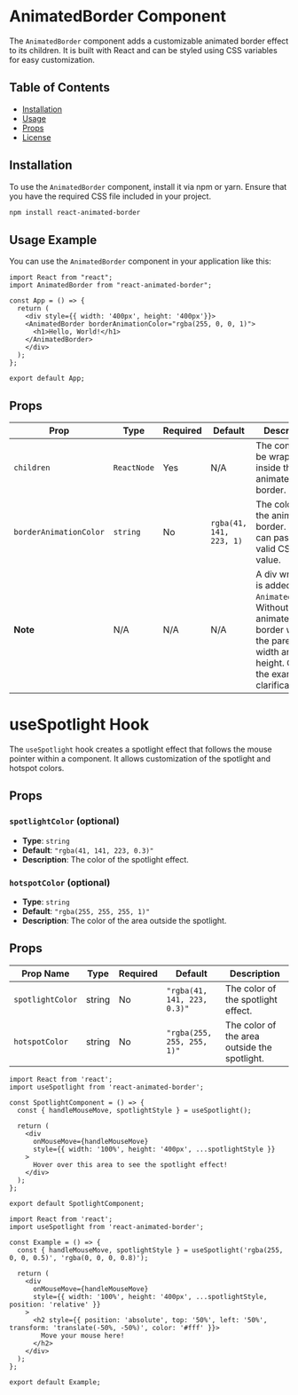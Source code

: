 # AnimatedBorder Component

The `AnimatedBorder` component adds a customizable animated border effect to its children. It is built with React and can be styled using CSS variables for easy customization.

## Table of Contents

- [Installation](#installation)
- [Usage](#usage)
- [Props](#props)
- [License](#license)

## Installation

To use the `AnimatedBorder` component, install it via npm or yarn. Ensure that you have the required CSS file included in your project.

```bash
npm install react-animated-border
```

## Usage Example

You can use the `AnimatedBorder` component in your application like this:

```tsx
import React from "react";
import AnimatedBorder from "react-animated-border";

const App = () => {
  return (
    <div style={{ width: '400px', height: '400px'}}>
    <AnimatedBorder borderAnimationColor="rgba(255, 0, 0, 1)">
      <h1>Hello, World!</h1>
    </AnimatedBorder>
    </div>
  );
};

export default App;
```

## Props

| Prop                   | Type        | Required | Default                       | Description                                                   |
|------------------------|-------------|----------|-------------------------------|---------------------------------------------------------------|
| `children`             | `ReactNode` | Yes      | N/A                           | The content to be wrapped inside the animated border.         |
| `borderAnimationColor` | `string`    | No       | `rgba(41, 141, 223, 1)`      | The color of the animated border. You can pass any valid CSS color value. |
| **Note**               | N/A         | N/A      | N/A                           | A div wrapper is added to the `AnimatedBorder`. Without it, the animated border will take the parent's width and height. Check the example for clarification. |


# useSpotlight Hook

The `useSpotlight` hook creates a spotlight effect that follows the mouse pointer within a component. It allows customization of the spotlight and hotspot colors.

## Props

### `spotlightColor` (optional)

- **Type**: `string`
- **Default**: `"rgba(41, 141, 223, 0.3)"`
- **Description**: The color of the spotlight effect.

### `hotspotColor` (optional)

- **Type**: `string`
- **Default**: `"rgba(255, 255, 255, 1)"`
- **Description**: The color of the area outside the spotlight.

## Props

| Prop Name        | Type   | Required | Default                      | Description                           |
|------------------|--------|----------|------------------------------|---------------------------------------|
| `spotlightColor` | string | No       | `"rgba(41, 141, 223, 0.3)"` | The color of the spotlight effect.    |
| `hotspotColor`   | string | No       | `"rgba(255, 255, 255, 1)"`  | The color of the area outside the spotlight. |




````tsx
import React from 'react';
import useSpotlight from 'react-animated-border';

const SpotlightComponent = () => {
  const { handleMouseMove, spotlightStyle } = useSpotlight();

  return (
    <div
      onMouseMove={handleMouseMove}
      style={{ width: '100%', height: '400px', ...spotlightStyle }}
    >
      Hover over this area to see the spotlight effect!
    </div>
  );
};

export default SpotlightComponent;
````
```tsx
import React from 'react';
import useSpotlight from 'react-animated-border';

const Example = () => {
  const { handleMouseMove, spotlightStyle } = useSpotlight('rgba(255, 0, 0, 0.5)', 'rgba(0, 0, 0, 0.8)');

  return (
    <div
      onMouseMove={handleMouseMove}
      style={{ width: '100%', height: '400px', ...spotlightStyle, position: 'relative' }}
    >
      <h2 style={{ position: 'absolute', top: '50%', left: '50%', transform: 'translate(-50%, -50%)', color: '#fff' }}>
        Move your mouse here!
      </h2>
    </div>
  );
};

export default Example;
```

